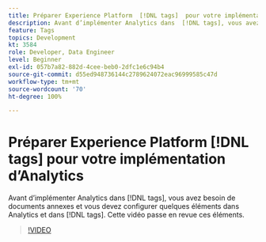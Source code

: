 ```yaml
---
title: Préparer Experience Platform  [!DNL tags]  pour votre implémentation d’Analytics
description: Avant d’implémenter Analytics dans  [!DNL tags], vous avez besoin de documents annexes et vous devez configurer quelques éléments dans Analytics et dans  [!DNL tags]. Cette vidéo passe en revue ces éléments.
feature: Tags
topics: Development
kt: 3584
role: Developer, Data Engineer
level: Beginner
exl-id: 057b7a82-882d-4cee-beb0-2dfc1e6c94b4
source-git-commit: d55ed948736144c2789624072eac96999585c47d
workflow-type: tm+mt
source-wordcount: '70'
ht-degree: 100%

---
```


# Préparer Experience Platform [!DNL tags] pour votre implémentation d’Analytics

Avant d’implémenter Analytics dans [!DNL tags], vous avez besoin de documents annexes et vous devez configurer quelques éléments dans Analytics et dans [!DNL tags]. Cette vidéo passe en revue ces éléments.

>[!VIDEO](https://video.tv.adobe.com/v/3429968/?quality=12&learn=on&captions=fre_fr)
